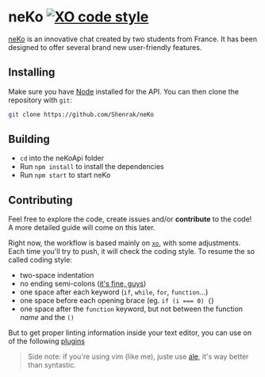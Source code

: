 # neKo [![XO code style](https://img.shields.io/badge/code_style-XO-5ed9c7.svg)](https://github.com/sindresorhus/xo)

[neKo](https://github.com/Shenrak/neKo) is an innovative chat created by two students from France.
It has been designed to offer several brand new user-friendly features.

## Installing
 
Make sure you have [Node](https://nodejs.org/en/) installed for the API.
You can then clone the repository with `git`:
```bash
git clone https://github.com/Shenrak/neKo
```

## Building
 
 * `cd` into the neKoApi folder
 * Run `npm install` to install the dependencies
 * Run `npm start` to start neKo

## Contributing

Feel free to explore the code, create issues and/or **contribute** to the code!
A more detailed guide will come on this later.

Right now, the workflow is based mainly on [`xo`](https://github.com/sindresorhus/xo), with some
adjustments. Each time you'll try to push, it will check the coding style. To resume the so called coding style:
- two-space indentation
- no ending semi-colons ([it's fine, guys](http://blog.izs.me/post/2353458699/an-open-letter-to-javascript-leaders-regarding))
- one space after each keyword (`if`, `while`, `for`, `function`...)
- one space before each opening brace (eg. `if (i === 0) {`)
- one space after the `function` keyword, but not between the function _name_ and the `()`

But to get proper linting information inside your text editor, you can use on of the following [plugins](https://github.com/sindresorhus/xo#editor-plugins)

> Side note: if you're using vim (like me), juste use [ale](https://github.com/w0rp/ale), it's way better than syntastic.
